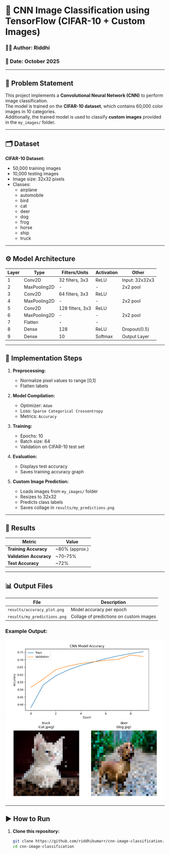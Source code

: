 # 🧠 CNN Image Classification using TensorFlow (CIFAR-10 + Custom Images)

### 👩‍💻 Author: Riddhi  
### 📅 Date: October 2025  

---

## 📌 Problem Statement
This project implements a **Convolutional Neural Network (CNN)** to perform image classification.  
The model is trained on the **CIFAR-10 dataset**, which contains 60,000 color images in 10 categories.  
Additionally, the trained model is used to classify **custom images** provided in the `my_images/` folder.

---

## 🗂️ Dataset
**CIFAR-10 Dataset:**
- 50,000 training images  
- 10,000 testing images  
- Image size: 32x32 pixels  
- Classes:  
  - airplane  
  - automobile  
  - bird  
  - cat  
  - deer  
  - dog  
  - frog  
  - horse  
  - ship  
  - truck  

---

## ⚙️ Model Architecture
| Layer | Type | Filters/Units | Activation | Other |
|-------|------|----------------|-------------|--------|
| 1 | Conv2D | 32 filters, 3x3 | ReLU | Input: 32x32x3 |
| 2 | MaxPooling2D | - | - | 2x2 pool |
| 3 | Conv2D | 64 filters, 3x3 | ReLU |  |
| 4 | MaxPooling2D | - | - | 2x2 pool |
| 5 | Conv2D | 128 filters, 3x3 | ReLU |  |
| 6 | MaxPooling2D | - | - | 2x2 pool |
| 7 | Flatten | - | - |  |
| 8 | Dense | 128 | ReLU | Dropout(0.5) |
| 9 | Dense | 10 | Softmax | Output Layer |

---

## 🧩 Implementation Steps
1. **Preprocessing:**  
   - Normalize pixel values to range [0,1]  
   - Flatten labels  

2. **Model Compilation:**  
   - Optimizer: `Adam`  
   - Loss: `Sparse Categorical Crossentropy`  
   - Metrics: `Accuracy`  

3. **Training:**  
   - Epochs: 10  
   - Batch size: 64  
   - Validation on CIFAR-10 test set  

4. **Evaluation:**  
   - Displays test accuracy  
   - Saves training accuracy graph  

5. **Custom Image Prediction:**  
   - Loads images from `my_images/` folder  
   - Resizes to 32x32  
   - Predicts class labels  
   - Saves collage in `results/my_predictions.png`

---

## 🧠 Results
| Metric | Value |
|---------|--------|
| **Training Accuracy** | ~80% (approx.) |
| **Validation Accuracy** | ~70–75% |
| **Test Accuracy** | ~72% |

---

## 📊 Output Files
| File | Description |
|------|--------------|
| `results/accuracy_plot.png` | Model accuracy per epoch |
| `results/my_predictions.png` | Collage of predictions on custom images |

### Example Output:
![Accuracy Plot](results/accuracy_plot.png)
![Predictions Collage](results/my_predictions.png)

---

## ▶️ How to Run

1. **Clone this repository:**
   ```bash
   git clone https://github.com/riddhikumarr/cnn-image-classification.git
   cd cnn-image-classification
